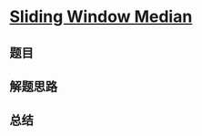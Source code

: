 # [Sliding Window Median](https://leetcode.com/problems/sliding-window-median/)

## 题目


## 解题思路


## 总结


